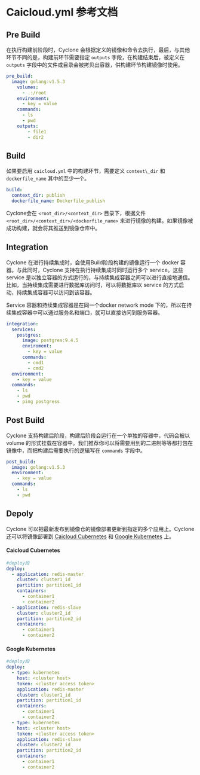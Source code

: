 # Caicloud.yml 参考文档

## Pre Build

在执行构建前阶段时，Cyclone 会根据定义的镜像和命令去执行，最后，与其他环节不同的是，构建前环节需要指定 `outputs` 字段，在构建结束后，被定义在 `outputs` 字段中的文件或目录会被拷贝出容器，供构建环节构建镜像时使用。

```yml
pre_build:
  image: golang:v1.5.3
    volumes:
      - .:/root
    environment:
      - key = value
    commands:
      - ls
      - pwd
    outputs:
        - file1
        - dir2
```

## Build

如果要启用 `caicloud.yml` 中的构建环节，需要定义 `context\_dir` 和 `dockerfile_name` 其中的至少一个。

```yml
build:
  context_dir: publish
  dockerfile_name: Dockerfile_publish
```

Cyclone会在 `<root_dir>/<context_dir>` 目录下，根据文件 `<root_dir>/<context_dir>/<dockerfile_name>` 来进行镜像的构建。如果镜像被成功构建，就会将其推送到镜像仓库中。

## Integration

Cyclone 在进行持续集成时，会使用Build阶段构建的镜像运行一个 docker 容器。与此同时，Cyclone 支持在执行持续集成时同时运行多个 service。这些 service 是以独立容器的方式运行的，与持续集成容器之间可以进行直接地通信。比如，当持续集成需要进行数据库访问时，可以将数据库以 service 的方式启动，持续集成容器可以访问到该容器。

Service 容器和持续集成容器是在同一个docker network mode 下的，所以在持续集成容器中可以通过服务名和端口，就可以直接访问到服务容器。

```yml
integration:
  services:
    postgres:
      image: postgres:9.4.5
      enviroment:
        - key = value
      commands:
        - cmd1
        - cmd2
  environment:
    - key = value
  commands:
    - ls
    - pwd
    - ping postgress
```

## Post Build

Cyclone 支持构建后阶段，构建后阶段会运行在一个单独的容器中，代码会被以 volume 的形式挂载在容器中。我们推荐你可以将需要用到的二进制等等都打包在镜像中，而把构建后需要执行的逻辑写在 `commands` 字段中。

```yml
post_build:
  image: golang:v1.5.3
  environment:
    - key = value
  commands:
    - ls
    - pwd
```

## Depoly
Cyclone 可以把最新发布到镜像仓的镜像部署更新到指定的多个应用上。Cyclone 还可以将镜像部署到 [Caicloud Cubernetes](https://caicloud.io/products/cubernetes) 和 [Google Kubernetes](http://kubernetes.io/) 上。

#### Caicloud Cubernetes

```yml
#deploy段
deploy:
  - application: redis-master
    cluster: cluster1_id
    partition: partition1_id
    containers:
      - container1
      - container2
  - application: redis-slave
    cluster: cluster2_id
    partition: partition2_id
    containers:
      - container1
      - container2
```

#### Google Kubernetes

```yml
#deploy段
deploy:
  - type: kubernetes 
    host: <cluster host>
    token: <cluster access token>
    application: redis-master
    cluster: cluster1_id
    partition: partition1_id
    containers:
      - container1
      - container2
  - type: kubernetes 
    host: <cluster host>
    token: <cluster access token>
    application: redis-slave
    cluster: cluster2_id
    partition: partition2_id
    containers:
      - container1
      - container2
```
